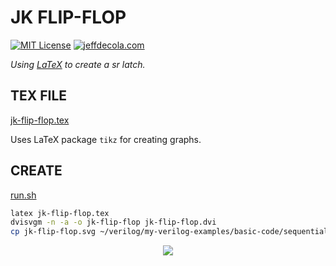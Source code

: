 # JK FLIP-FLOP

[![MIT License](http://img.shields.io/:license-mit-blue.svg)](http://jeffdecola.mit-license.org)
[![jeffdecola.com](https://img.shields.io/badge/website-jeffdecola.com-blue)](https://jeffdecola.com)

_Using
[LaTeX](https://github.com/JeffDeCola/my-cheat-sheets/tree/master/software/development/languages/latex-cheat-sheet/)
to create a sr latch._

## TEX FILE

[jk-flip-flop.tex](https://github.com/JeffDeCola/my-latex-renders/blob/master/mathematics/applied/electrical-engineering/logic/jk-flip-flop/jk-flip-flop.tex)

Uses LaTeX package `tikz` for creating graphs.

## CREATE

[run.sh](https://github.com/JeffDeCola/my-latex-renders/blob/master/mathematics/applied/electrical-engineering/logic/jk-flip-flop/run.sh)

```bash
latex jk-flip-flop.tex
dvisvgm -n -a -o jk-flip-flop jk-flip-flop.dvi
cp jk-flip-flop.svg ~/verilog/my-verilog-examples/basic-code/sequential-logic/jk_flip_flop/svgs/.
```

<p align="center">
    <img src="jk-flip-flop.svg"
    align="middle"
</p>
